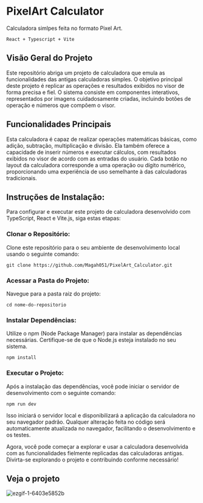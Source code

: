 # PixelArt Calculator

<p>Calculadora simlpes feita no formato Pixel Art.</p>

`React + Typescript + Vite`

## Visão Geral do Projeto
Este repositório abriga um projeto de calculadora que emula as funcionalidades das antigas calculadoras simples. O objetivo principal deste projeto é replicar as operações e resultados exibidos no visor de forma precisa e fiel. O sistema consiste em componentes interativos, representados por imagens cuidadosamente criadas, incluindo botões de operação e números que compõem o visor.

## Funcionalidades Principais
Esta calculadora é capaz de realizar operações matemáticas básicas, como adição, subtração, multiplicação e divisão. Ela também oferece a capacidade de inserir números e executar cálculos, com resultados exibidos no visor de acordo com as entradas do usuário. Cada botão no layout da calculadora corresponde a uma operação ou dígito numérico, proporcionando uma experiência de uso semelhante à das calculadoras tradicionais.

## Instruções de Instalação:

Para configurar e executar este projeto de calculadora desenvolvido com TypeScript, React e Vite.js, siga estas etapas:

### Clonar o Repositório:
Clone este repositório para o seu ambiente de desenvolvimento local usando o seguinte comando:

`git clone https://github.com/Magah051/PixelArt_Calculator.git`

### Acessar a Pasta do Projeto:
Navegue para a pasta raiz do projeto:

`cd nome-do-repositorio`

### Instalar Dependências:
Utilize o npm (Node Package Manager) para instalar as dependências necessárias. Certifique-se de que o Node.js esteja instalado no seu sistema.

`npm install`

### Executar o Projeto:
Após a instalação das dependências, você pode iniciar o servidor de desenvolvimento com o seguinte comando:

`npm run dev`

Isso iniciará o servidor local e disponibilizará a aplicação da calculadora no seu navegador padrão. Qualquer alteração feita no código será automaticamente atualizada no navegador, facilitando o desenvolvimento e os testes.

Agora, você pode começar a explorar e usar a calculadora desenvolvida com as funcionalidades fielmente replicadas das calculadoras antigas. Divirta-se explorando o projeto e contribuindo conforme necessário!

## Veja o projeto

![ezgif-1-6403e5852b](https://github.com/Magah051/PixelArt_Calculator/assets/31749933/d2367185-773c-4aab-b54f-c1b98ca8a762)

